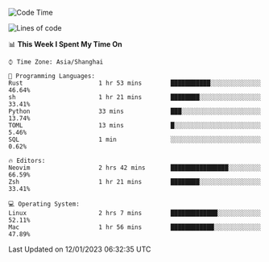 <!--START_SECTION:waka-->
![Code Time](http://img.shields.io/badge/Code%20Time-1%2C109%20hrs%209%20mins-blue)

![Lines of code](https://img.shields.io/badge/From%20Hello%20World%20I%27ve%20Written-24%20Thousand%20lines%20of%20code-blue)

📊 **This Week I Spent My Time On** 

```text
⌚︎ Time Zone: Asia/Shanghai

💬 Programming Languages: 
Rust                     1 hr 53 mins        ███████████░░░░░░░░░░░░░░   46.64% 
sh                       1 hr 21 mins        ████████░░░░░░░░░░░░░░░░░   33.41% 
Python                   33 mins             ███░░░░░░░░░░░░░░░░░░░░░░   13.74% 
TOML                     13 mins             █░░░░░░░░░░░░░░░░░░░░░░░░   5.46% 
SQL                      1 min               ░░░░░░░░░░░░░░░░░░░░░░░░░   0.62%

🔥 Editors: 
Neovim                   2 hrs 42 mins       ████████████████░░░░░░░░░   66.59% 
Zsh                      1 hr 21 mins        ████████░░░░░░░░░░░░░░░░░   33.41%

💻 Operating System: 
Linux                    2 hrs 7 mins        █████████████░░░░░░░░░░░░   52.11% 
Mac                      1 hr 56 mins        ████████████░░░░░░░░░░░░░   47.89%

```


 Last Updated on 12/01/2023 06:32:35 UTC
<!--END_SECTION:waka-->
